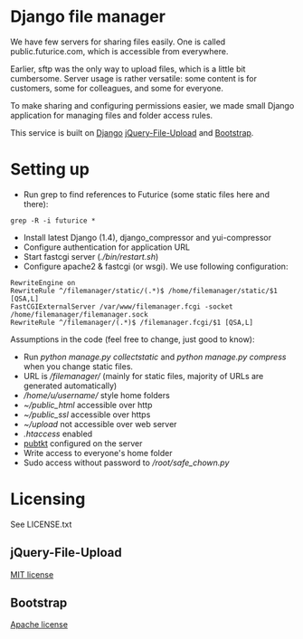 Django file manager
===================

We have few servers for sharing files easily. One is called 
public.futurice.com, which is accessible from everywhere.

Earlier, sftp was the only way to upload files, which is a little bit 
cumbersome. Server usage is rather versatile: some content is for 
customers, some for colleagues, and some for everyone.

To make sharing and configuring permissions easier, we made small Django 
application for managing files and folder access rules.

This service is built on [Django](http://djangoproject.com) 
[jQuery-File-Upload](https://github.com/blueimp/jQuery-File-Upload) and 
[Bootstrap](http://twitter.github.com/bootstrap/).

Setting up
==========

* Run grep to find references to Futurice (some static files here and there):

```
grep -R -i futurice *
```

* Install latest Django (1.4), django_compressor and yui-compressor
* Configure authentication for application URL
* Start fastcgi server (*./bin/restart.sh*)
* Configure apache2 & fastcgi (or wsgi). We use following configuration:

```
RewriteEngine on
RewriteRule ^/filemanager/static/(.*)$ /home/filemanager/static/$1 [QSA,L]
FastCGIExternalServer /var/www/filemanager.fcgi -socket /home/filemanager/filemanager.sock
RewriteRule ^/filemanager/(.*)$ /filemanager.fcgi/$1 [QSA,L]
```


Assumptions in the code (feel free to change, just good to know):

* Run *python manage.py collectstatic* and *python manage.py compress* when you change static files.
* URL is */filemanager/* (mainly for static files, majority of URLs are generated automatically)
* */home/u/username/* style home folders
* *~/public_html* accessible over http
* *~/public_ssl* accessible over https
* *~/upload* not accessible over web server
* *.htaccess* enabled
* [pubtkt](https://neon1.net/mod_auth_pubtkt/install.html) configured on the server
* Write access to everyone's home folder
* Sudo access without password to */root/safe_chown.py*


Licensing
=========

See LICENSE.txt

jQuery-File-Upload
------------------

[MIT license](http://www.opensource.org/licenses/MIT)

Bootstrap
---------

[Apache license](https://github.com/twitter/bootstrap/blob/master/LICENSE)


